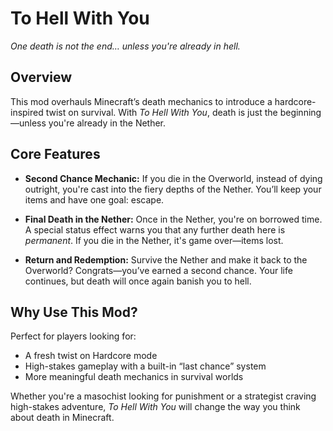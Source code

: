 # To Hell With You
*One death is not the end… unless you're already in hell.*

## Overview
This mod overhauls Minecraft’s death mechanics to introduce a hardcore-inspired twist on survival. With *To Hell With You*, death is just the beginning—unless you're already in the Nether.

## Core Features
- **Second Chance Mechanic:**
  If you die in the Overworld, instead of dying outright, you're cast into the fiery depths of the Nether. You’ll keep your items and have one goal: escape.

- **Final Death in the Nether:**
  Once in the Nether, you're on borrowed time. A special status effect warns you that any further death here is *permanent*. If you die in the Nether, it's game over—items lost.

- **Return and Redemption:**
  Survive the Nether and make it back to the Overworld? Congrats—you’ve earned a second chance. Your life continues, but death will once again banish you to hell.

## Why Use This Mod?
Perfect for players looking for:
- A fresh twist on Hardcore mode
- High-stakes gameplay with a built-in “last chance” system  
- More meaningful death mechanics in survival worlds

Whether you're a masochist looking for punishment or a strategist craving high-stakes adventure, *To Hell With You* will change the way you think about death in Minecraft.
